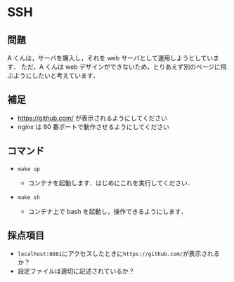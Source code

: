 # SSH

## 問題

A くんは，サーバを購入し，それを web サーバとして運用しようとしています．
ただ，A くんは web デザインができないため，とりあえず別のページに飛ぶようにしたいと考えています．

## 補足

- https://github.com/ が表示されるようにしてください
- nginx は 80 番ポートで動作させるようにしてください

## コマンド

- `make up`

  - コンテナを起動します．はじめにこれを実行してください．

- `make sh`
  - コンテナ上で bash を起動し，操作できるようにします．

## 採点項目

- `localhost:8081`にアクセスしたときに`https://github.com/`が表示されるか？
- 設定ファイルは適切に記述されているか？
